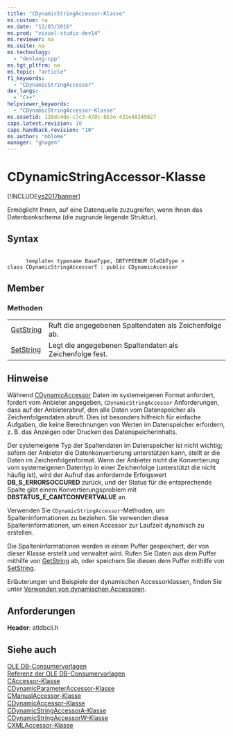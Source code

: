 ```yaml
---
title: "CDynamicStringAccessor-Klasse"
ms.custom: na
ms.date: "12/03/2016"
ms.prod: "visual-studio-dev14"
ms.reviewer: na
ms.suite: na
ms.technology: 
  - "devlang-cpp"
ms.tgt_pltfrm: na
ms.topic: "article"
f1_keywords: 
  - "CDynamicStringAccessor"
dev_langs: 
  - "C++"
helpviewer_keywords: 
  - "CDynamicStringAccessor-Klasse"
ms.assetid: 138dc4de-c7c3-478c-863e-431e48249027
caps.latest.revision: 10
caps.handback.revision: "10"
ms.author: "mblome"
manager: "ghogen"
---
```

# CDynamicStringAccessor-Klasse
[!INCLUDE[vs2017banner](../../assembler/inline/includes/vs2017banner.md)]

Ermöglicht Ihnen, auf eine Datenquelle zuzugreifen, wenn Ihnen das Datenbankschema \(die zugrunde liegende Struktur\).  
  
## Syntax  
  
```  
  
      template< typename BaseType, DBTYPEENUM OleDbType >  
class CDynamicStringAccessorT : public CDynamicAccessor  
```  
  
## Member  
  
### Methoden  
  
|||  
|-|-|  
|[GetString](../../data/oledb/cdynamicstringaccessor-getstring.md)|Ruft die angegebenen Spaltendaten als Zeichenfolge ab.|  
|[SetString](../../data/oledb/cdynamicstringaccessor-setstring.md)|Legt die angegebenen Spaltendaten als Zeichenfolge fest.|  
  
## Hinweise  
 Während [CDynamicAccessor](../../data/oledb/cdynamicaccessor-class.md) Daten im systemeigenen Format anfordert, fordert vom Anbieter angegeben, `CDynamicStringAccessor` Anforderungen, dass auf der Anbieterabruf, den alle Daten vom Datenspeicher als Zeichenfolgendaten abruft.  Dies ist besonders hilfreich für einfache Aufgaben, die keine Berechnungen von Werten im Datenspeicher erfordern, z. B. das Anzeigen oder Drucken des Datenspeicherinhalts.  
  
 Der systemeigene Typ der Spaltendaten im Datenspeicher ist nicht wichtig; sofern der Anbieter die Datenkonvertierung unterstützen kann, stellt er die Daten im Zeichenfolgenformat.  Wenn der Anbieter nicht die Konvertierung vom systemeigenen Datentyp in einer Zeichenfolge \(unterstützt die nicht häufig ist\), wird der Aufruf das anfordernde Erfolgswert **DB\_S\_ERRORSOCCURED** zurück, und der Status für die entsprechende Spalte gibt einem Konvertierungsproblem mit **DBSTATUS\_E\_CANTCONVERTVALUE** an.  
  
 Verwenden Sie `CDynamicStringAccessor`\-Methoden, um Spalteninformationen zu beziehen.  Sie verwenden diese Spalteninformationen, um einen Accessor zur Laufzeit dynamisch zu erstellen.  
  
 Die Spalteninformationen werden in einem Puffer gespeichert, der von dieser Klasse erstellt und verwaltet wird.  Rufen Sie Daten aus dem Puffer mithilfe von [GetString](../../data/oledb/cdynamicstringaccessor-getstring.md) ab, oder speichern Sie diesen dem Puffer mithilfe von [SetString](../../data/oledb/cdynamicstringaccessor-setstring.md).  
  
 Erläuterungen und Beispiele der dynamischen Accessorklassen, finden Sie unter [Verwenden von dynamischen Accessoren](../../data/oledb/using-dynamic-accessors.md).  
  
## Anforderungen  
 **Header**: atldbcli.h  
  
## Siehe auch  
 [OLE DB\-Consumervorlagen](../../data/oledb/ole-db-consumer-templates-cpp.md)   
 [Referenz der OLE DB\-Consumervorlagen](../../data/oledb/ole-db-consumer-templates-reference.md)   
 [CAccessor\-Klasse](../../data/oledb/caccessor-class.md)   
 [CDynamicParameterAccessor\-Klasse](../../data/oledb/cdynamicparameteraccessor-class.md)   
 [CManualAccessor\-Klasse](../../data/oledb/cmanualaccessor-class.md)   
 [CDynamicAccessor\-Klasse](../../data/oledb/cdynamicaccessor-class.md)   
 [CDynamicStringAccessorA\-Klasse](../../data/oledb/cdynamicstringaccessora-class.md)   
 [CDynamicStringAccessorW\-Klasse](../../data/oledb/cdynamicstringaccessorw-class.md)   
 [CXMLAccessor\-Klasse](../../data/oledb/cxmlaccessor-class.md)